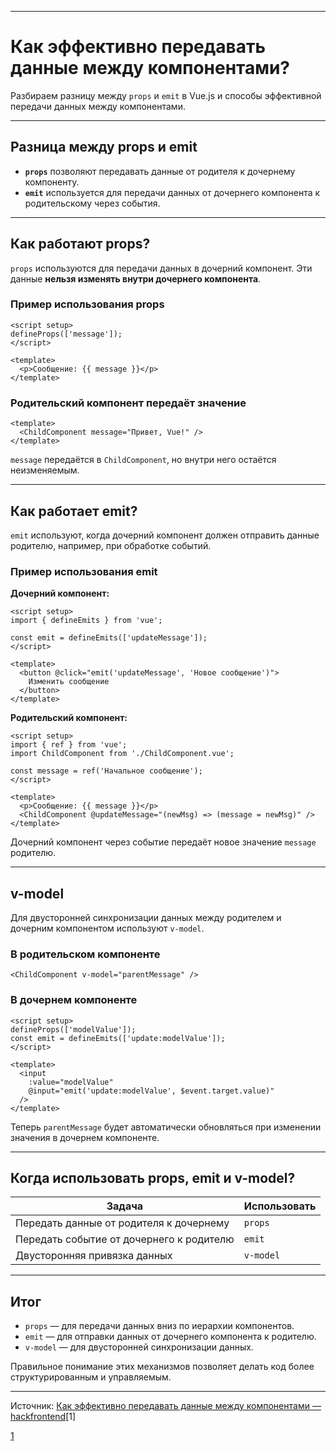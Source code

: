 
---

# Как эффективно передавать данные между компонентами?

Разбираем разницу между `props` и `emit` в Vue.js и способы эффективной передачи данных между компонентами.

---

## Разница между props и emit

- **`props`** позволяют передавать данные от родителя к дочернему компоненту.
- **`emit`** используется для передачи данных от дочернего компонента к родительскому через события.

---

## Как работают props?

`props` используются для передачи данных в дочерний компонент. Эти данные **нельзя изменять внутри дочернего компонента**.

### Пример использования props

```vue
<script setup>
defineProps(['message']);
</script>

<template>
  <p>Сообщение: {{ message }}</p>
</template>
```

### Родительский компонент передаёт значение

```vue
<template>
  <ChildComponent message="Привет, Vue!" />
</template>
```

`message` передаётся в `ChildComponent`, но внутри него остаётся неизменяемым.

---

## Как работает emit?

`emit` используют, когда дочерний компонент должен отправить данные родителю, например, при обработке событий.

### Пример использования emit

**Дочерний компонент:**

```vue
<script setup>
import { defineEmits } from 'vue';

const emit = defineEmits(['updateMessage']);
</script>

<template>
  <button @click="emit('updateMessage', 'Новое сообщение')">
    Изменить сообщение
  </button>
</template>
```

**Родительский компонент:**

```vue
<script setup>
import { ref } from 'vue';
import ChildComponent from './ChildComponent.vue';

const message = ref('Начальное сообщение');
</script>

<template>
  <p>Сообщение: {{ message }}</p>
  <ChildComponent @updateMessage="(newMsg) => (message = newMsg)" />
</template>
```

Дочерний компонент через событие передаёт новое значение `message` родителю.

---

## v-model

Для двусторонней синхронизации данных между родителем и дочерним компонентом используют `v-model`.

### В родительском компоненте

```vue
<ChildComponent v-model="parentMessage" />
```

### В дочернем компоненте

```vue
<script setup>
defineProps(['modelValue']);
const emit = defineEmits(['update:modelValue']);
</script>

<template>
  <input
    :value="modelValue"
    @input="emit('update:modelValue', $event.target.value)"
  />
</template>
```

Теперь `parentMessage` будет автоматически обновляться при изменении значения в дочернем компоненте.

---

## Когда использовать props, emit и v-model?

| Задача                                   | Использовать |
| ---------------------------------------- | ------------ |
| Передать данные от родителя к дочернему  | `props`      |
| Передать событие от дочернего к родителю | `emit`       |
| Двусторонняя привязка данных             | `v-model`    |

---

## Итог

- `props` — для передачи данных вниз по иерархии компонентов.
- `emit` — для отправки данных от дочернего компонента к родителю.
- `v-model` — для двусторонней синхронизации данных.

Правильное понимание этих механизмов позволяет делать код более структурированным и управляемым.

---

Источник: [Как эффективно передавать данные между компонентами — hackfrontend](https://www.hackfrontend.com/docs/vue/props-vs-emit)[1]

[1](https://www.hackfrontend.com/docs/vue/props-vs-emit)
